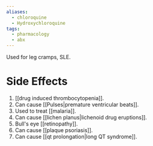 ```yaml
---
aliases:
  - chloroquine
  - Hydroxychloroquine
tags:
  - pharmacology
  - abx
---
```

Used for leg cramps, SLE.

# Side Effects
1. [[drug induced thrombocytopenia]]. 
2. Can cause [[Pulses|premature ventricular beats]].
3. Used to treat [[malaria]].
4. Can cause [[lichen planus|lichenoid drug eruptions]].
5. Bull's eye [[retinopathy]].
6. Can cause [[plaque psoriasis]].
7. Can cause [[qt prolongation|long QT syndrome]].